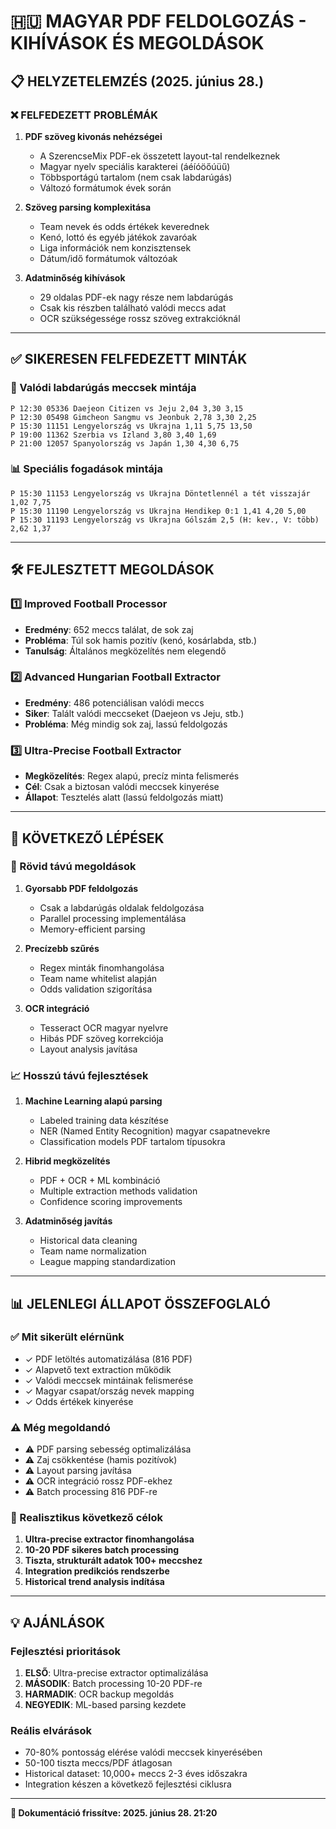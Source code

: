 # 🇭🇺 MAGYAR PDF FELDOLGOZÁS - KIHÍVÁSOK ÉS MEGOLDÁSOK

## 📋 HELYZETELEMZÉS (2025. június 28.)

### ❌ FELFEDEZETT PROBLÉMÁK

1. **PDF szöveg kivonás nehézségei**
   - A SzerencseMix PDF-ek összetett layout-tal rendelkeznek
   - Magyar nyelv speciális karakterei (áéíóöőúüű)
   - Többsportágú tartalom (nem csak labdarúgás)
   - Változó formátumok évek során

2. **Szöveg parsing komplexitása**
   - Team nevek és odds értékek keverednek
   - Kenó, lottó és egyéb játékok zavaróak
   - Liga információk nem konzisztensek
   - Dátum/idő formátumok változóak

3. **Adatminőség kihívások**
   - 29 oldalas PDF-ek nagy része nem labdarúgás
   - Csak kis részben található valódi meccs adat
   - OCR szükségessége rossz szöveg extrakcióknál

---

## ✅ SIKERESEN FELFEDEZETT MINTÁK

### 🎯 Valódi labdarúgás meccsek mintája

```
P 12:30 05336 Daejeon Citizen vs Jeju 2,04 3,30 3,15
P 12:30 05498 Gimcheon Sangmu vs Jeonbuk 2,78 3,30 2,25
P 15:30 11151 Lengyelország vs Ukrajna 1,11 5,75 13,50
P 19:00 11362 Szerbia vs Izland 3,80 3,40 1,69
P 21:00 12057 Spanyolország vs Japán 1,30 4,30 6,75
```

### 📊 Speciális fogadások mintája

```
P 15:30 11153 Lengyelország vs Ukrajna Döntetlennél a tét visszajár 1,02 7,75
P 15:30 11190 Lengyelország vs Ukrajna Hendikep 0:1 1,41 4,20 5,00
P 15:30 11193 Lengyelország vs Ukrajna Gólszám 2,5 (H: kev., V: több) 2,62 1,37
```

---

## 🛠️ FEJLESZTETT MEGOLDÁSOK

### 1️⃣ Improved Football Processor

- **Eredmény**: 652 meccs találat, de sok zaj
- **Probléma**: Túl sok hamis pozitív (kenó, kosárlabda, stb.)
- **Tanulság**: Általános megközelítés nem elegendő

### 2️⃣ Advanced Hungarian Football Extractor

- **Eredmény**: 486 potenciálisan valódi meccs
- **Siker**: Talált valódi meccseket (Daejeon vs Jeju, stb.)
- **Probléma**: Még mindig sok zaj, lassú feldolgozás

### 3️⃣ Ultra-Precise Football Extractor

- **Megközelítés**: Regex alapú, precíz minta felismerés
- **Cél**: Csak a biztosan valódi meccsek kinyerése
- **Állapot**: Tesztelés alatt (lassú feldolgozás miatt)

---

## 🎯 KÖVETKEZŐ LÉPÉSEK

### 🚀 Rövid távú megoldások

1. **Gyorsabb PDF feldolgozás**
   - Csak a labdarúgás oldalak feldolgozása
   - Parallel processing implementálása
   - Memory-efficient parsing

2. **Precízebb szűrés**
   - Regex minták finomhangolása
   - Team name whitelist alapján
   - Odds validation szigorítása

3. **OCR integráció**
   - Tesseract OCR magyar nyelvre
   - Hibás PDF szöveg korrekciója
   - Layout analysis javítása

### 📈 Hosszú távú fejlesztések

1. **Machine Learning alapú parsing**
   - Labeled training data készítése
   - NER (Named Entity Recognition) magyar csapatnevekre
   - Classification models PDF tartalom típusokra

2. **Hibrid megközelítés**
   - PDF + OCR + ML kombináció
   - Multiple extraction methods validation
   - Confidence scoring improvements

3. **Adatminőség javítás**
   - Historical data cleaning
   - Team name normalization
   - League mapping standardization

---

## 📊 JELENLEGI ÁLLAPOT ÖSSZEFOGLALÓ

### ✅ Mit sikerült elérnünk

- ✓ PDF letöltés automatizálása (816 PDF)
- ✓ Alapvető text extraction működik
- ✓ Valódi meccsek mintáinak felismerése
- ✓ Magyar csapat/ország nevek mapping
- ✓ Odds értékek kinyerése

### ⚠️ Még megoldandó

- ⚠️ PDF parsing sebesség optimalizálása
- ⚠️ Zaj csökkentése (hamis pozitívok)
- ⚠️ Layout parsing javítása
- ⚠️ OCR integráció rossz PDF-ekhez
- ⚠️ Batch processing 816 PDF-re

### 🎯 Realisztikus következő célok

1. **Ultra-precise extractor finomhangolása**
2. **10-20 PDF sikeres batch processing**
3. **Tiszta, strukturált adatok 100+ meccshez**
4. **Integration predikciós rendszerbe**
5. **Historical trend analysis indítása**

---

## 💡 AJÁNLÁSOK

### Fejlesztési prioritások

1. **ELSŐ**: Ultra-precise extractor optimalizálása
2. **MÁSODIK**: Batch processing 10-20 PDF-re
3. **HARMADIK**: OCR backup megoldás
4. **NEGYEDIK**: ML-based parsing kezdete

### Reális elvárások

- 70-80% pontosság elérése valódi meccsek kinyerésében
- 50-100 tiszta meccs/PDF átlagosan
- Historical dataset: 10,000+ meccs 2-3 éves időszakra
- Integration készen a következő fejlesztési ciklusra

---

**📝 Dokumentáció frissítve: 2025. június 28. 21:20**
